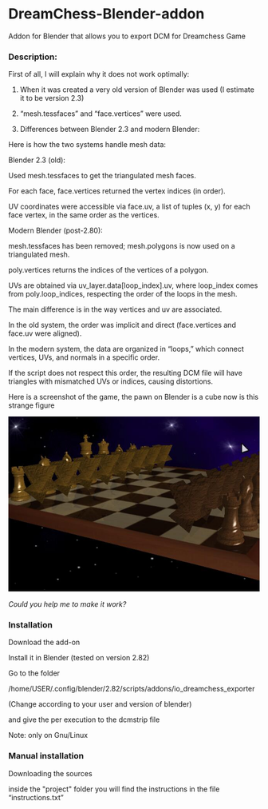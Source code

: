 # DreamChess-Blender-addon
Addon for Blender that allows you to export DCM for Dreamchess Game

### Description:

First of all, I will explain why it does not work optimally:

1) When it was created a very old version of Blender was used (I estimate it to be version 2.3)

2) “mesh.tessfaces” and “face.vertices” were used.

3) Differences between Blender 2.3 and modern Blender:

Here is how the two systems handle mesh data:

Blender 2.3 (old):

Used mesh.tessfaces to get the triangulated mesh faces.

For each face, face.vertices returned the vertex indices (in order).

UV coordinates were accessible via face.uv, a list of tuples (x, y) for each face vertex, in the same order as the vertices.


Modern Blender (post-2.80):

mesh.tessfaces has been removed; mesh.polygons is now used on a triangulated mesh.

poly.vertices returns the indices of the vertices of a polygon.

UVs are obtained via uv_layer.data[loop_index].uv, where loop_index comes from poly.loop_indices, respecting the order of the loops in the mesh.


The main difference is in the way vertices and uv are associated. 

In the old system, the order was implicit and direct (face.vertices and face.uv were aligned). 

In the modern system, the data are organized in “loops,” which connect vertices, UVs, and normals in a specific order. 

If the script does not respect this order, the resulting DCM file will have triangles with mismatched UVs or indices, causing distortions.

Here is a screenshot of the game, the pawn on Blender is a cube now is this strange figure

![alt text](https://github.com/MoonDragon-MD/DreamChess-Blender-addon/blob/main/img.jpg?raw=true)

*Could you help me to make it work?*

### Installation

Download the add-on

Install it in Blender (tested on version 2.82)

Go to the folder

/home/USER/.config/blender/2.82/scripts/addons/io_dreamchess_exporter

(Change according to your user and version of blender)

and give the per execution to the dcmstrip file

Note: only on Gnu/Linux

### Manual installation

Downloading the sources

inside the "project" folder you will find the instructions in the file “instructions.txt”
